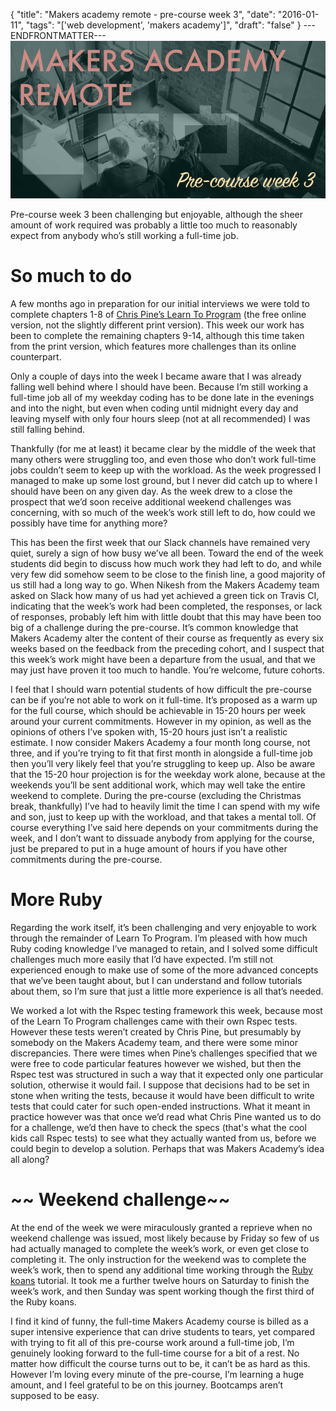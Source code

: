 {
  "title": "Makers academy remote - pre-course week 3",
  "date": "2016-01-11",
  "tags": "['web development', 'makers academy']",
  "draft": "false"
}
---ENDFRONTMATTER---
![Makers Academy remote pre-course week 3](media/makers-academy-remote-pre-course-week-3-header.png "Makers Academy remote pre-course week 3")

Pre-course week 3 been challenging but enjoyable, although the sheer amount of work required was probably a little too much to reasonably expect from anybody who’s still working a full-time job.

# So much to do

A few months ago in preparation for our initial interviews we were told to complete chapters 1-8 of <a href="https://pine.fm/LearnToProgram/" class="link">Chris Pine’s Learn To Program</a> (the free online version, not the slightly different print version). This week our work has been to complete the remaining chapters 9-14, although this time taken from the print version, which features more challenges than its online counterpart.

Only a couple of days into the week I became aware that I was already falling well behind where I should have been. Because I’m still working a full-time job all of my weekday coding has to be done late in the evenings and into the night, but even when coding until midnight every day and leaving myself with only four hours sleep (not at all recommended) I was still falling behind.

Thankfully (for me at least) it became clear by the middle of the week that many others were struggling too, and even those who don’t work full-time jobs couldn’t seem to keep up with the workload. As the week progressed I managed to make up some lost ground, but I never did catch up to where I should have been on any given day. As the week drew to a close the prospect that we’d soon receive additional weekend challenges was concerning, with so much of the week’s work still left to do, how could we possibly have time for anything more?

This has been the first week that our Slack channels have remained very quiet, surely a sign of how busy we’ve all been. Toward the end of the week students did begin to discuss how much work they had left to do, and while very few did somehow seem to be close to the finish line, a good majority of us still had a long way to go. When Nikesh from the Makers Academy team asked on Slack how many of us had yet achieved a green tick on Travis CI, indicating that the week’s work had been completed, the responses, or lack of responses, probably left him with little doubt that this may have been too big of a challenge during the pre-course. It’s common knowledge that Makers Academy alter the content of their course as frequently as every six weeks based on the feedback from the preceding cohort, and I suspect that this week’s work might have been a departure from the usual, and that we may just have proven it too much to handle. You’re welcome, future cohorts.

I feel that I should warn potential students of how difficult the pre-course can be if you’re not able to work on it full-time. It’s proposed as a warm up for the full course, which should be achievable in 15-20 hours per week around your current commitments. However in my opinion, as well as the opinions of others I’ve spoken with, 15-20 hours just isn’t a realistic estimate. I now consider Makers Academy a four month long course, not three, and if you’re trying to fit that first month in alongside a full-time job then you’ll very likely feel that you’re struggling to keep up. Also be aware that the 15-20 hour projection is for the weekday work alone, because at the weekends you’ll be sent additional work, which may well take the entire weekend to complete. During the pre-course (excluding the Christmas break, thankfully) I’ve had to heavily limit the time I can spend with my wife and son, just to keep up with the workload, and that takes a mental toll. Of course everything I’ve said here depends on your commitments during the week, and I don’t want to dissuade anybody from applying for the course, just be prepared to put in a huge amount of hours if you have other commitments during the pre-course.

# More Ruby

Regarding the work itself, it’s been challenging and very enjoyable to work through the remainder of Learn To Program. I’m pleased with how much Ruby coding knowledge I’ve managed to retain, and I solved some difficult challenges much more easily that I’d have expected. I’m still not experienced enough to make use of some of the more advanced concepts that we’ve been taught about, but I can understand and follow tutorials about them, so I’m sure that just a little more experience is all that’s needed.

We worked a lot with the Rspec testing framework this week, because most of the Learn To Program challenges came with their own Rspec tests. However these tests weren’t created by Chris Pine, but presumably by somebody on the Makers Academy team, and there were some minor discrepancies. There were times when Pine’s challenges specified that we were free to code particular features however we wished, but then the Rspec test was structured in such a way that it expected only one particular solution, otherwise it would fail. I suppose that decisions had to be set in stone when writing the tests, because it would have been difficult to write tests that could cater for such open-ended instructions. What it meant in practice however was that once we’d read what Chris Pine wanted us to do for a challenge, we’d then have to check the specs (that's what the cool kids call Rspec tests) to see what they actually wanted from us, before we could begin to develop a solution. Perhaps that was Makers Academy’s idea all along?

# ~~ Weekend challenge~~

At the end of the week we were miraculously granted a reprieve when no weekend challenge was issued, most likely because by Friday so few of us had actually managed to complete the week’s work, or even get close to completing it. The only instruction for the weekend was to complete the week’s work, then to spend any additional time working through the <a href="http://rubykoans.com" class="link">Ruby koans</a> tutorial. It took me a further twelve hours on Saturday to finish the week’s work, and then Sunday was spent working though the first third of the Ruby koans.

I find it kind of funny, the full-time Makers Academy course is billed as a super intensive experience that can drive students to tears, yet compared with trying to fit all of this pre-course work around a full-time job, I’m genuinely looking forward to the full-time course for a bit of a rest. No matter how difficult the course turns out to be, it can’t be as hard as this. However I’m loving every minute of the pre-course, I’m learning a huge amount, and I feel grateful to be on this journey. Bootcamps aren’t supposed to be easy.